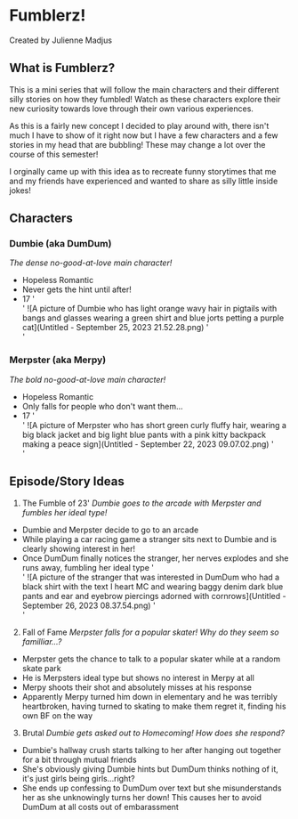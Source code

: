 # **Fumblerz!**
Created by Julienne Madjus
## **What is Fumblerz?**
This is a mini series that will follow the main characters and their different silly stories on how they fumbled! Watch as these characters explore their new curiosity towards love through their own various experiences.

As this is a fairly new concept I decided to play around with, there isn't much I have to show of it right now but I have a few characters and a few stories in my head that are bubbling! These may change a lot over the course of this semester!

I orginally came up with this idea as to recreate funny storytimes that me and my friends have experienced and wanted to share as silly little inside jokes!
## **Characters**
### Dumbie (aka DumDum)
_The dense no-good-at-love main character!_
- Hopeless Romantic
- Never gets the hint until after!
- 17
'<br>'
![A picture of Dumbie who has light orange wavy hair in pigtails with bangs and glasses wearing a green shirt and blue jorts petting a purple cat](Untitled - September 25, 2023 21.52.28.png)
'<br>'
### Merpster (aka Merpy)
_The bold no-good-at-love main character!_
- Hopeless Romantic
- Only falls for people who don't want them...
- 17
'<br>'
![A picture of Merpster who has short green curly fluffy hair, wearing a big black jacket and big light blue pants with a pink kitty backpack making a peace sign](Untitled - September 22, 2023 09.07.02.png)
'<br>'
## **Episode/Story Ideas**
1. The Fumble of 23'
_Dumbie goes to the arcade with Merpster and fumbles her ideal type!_
 - Dumbie and Merpster decide to go to an arcade
 - While playing a car racing game a stranger sits next to Dumbie and is clearly showing interest in her!
 - Once DumDum finally notices the stranger, her nerves explodes and she runs away, fumbling her ideal type
'<br>'
![A picture of the stranger that was interested in DumDum who had a black shirt with the text I heart MC and wearing baggy denim dark blue pants and ear and eyebrow piercings adorned with cornrows](Untitled - September 26, 2023 08.37.54.png)
'<br>'
2. Fall of Fame
_Merpster falls for a popular skater! Why do they seem so familliar...?_
 - Merpster gets the chance to talk to a popular skater while at a random skate park
 - He is Merpsters ideal type but shows no interest in Merpy at all
 - Merpy shoots their shot and absolutely misses at his response
 - Apparently Merpy turned him down in elementary and he was terribly heartbroken, having turned to skating to make them regret it, finding his own BF on the way
3. Brutal
_Dumbie gets asked out to Homecoming! How does she respond?_
 - Dumbie's hallway crush starts talking to her after hanging out together for a bit through mutual friends
 - She's obviously giving Dumbie hints but DumDum thinks nothing of it, it's just girls being girls...right?
 - She ends up confessing to DumDum over text but she misunderstands her as she unknowingly turns her down! This causes her to avoid DumDum at all costs out of embarassment

